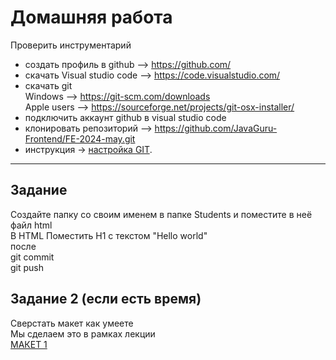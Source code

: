 # Домашняя работа
Проверить инструментарий 
- создать профиль в github    --> https://github.com/
- скачать Visual studio code  --> https://code.visualstudio.com/
- скачать git  
    Windows                   --> https://git-scm.com/downloads  
    Apple users               --> https://sourceforge.net/projects/git-osx-installer/
- подключить аккаунт github в visual studio code 
- клонировать репозиторий     --> https://github.com/JavaGuru-Frontend/FE-2024-may.git
- инструкция -> [настройка GIT](https://github.com/JavaGuru-Frontend/FE-september-2024/blob/main/homeworks/_TASKS/01/git/git.md).
---

## Задание
Создайте папку со своим именем в папке Students и поместите в неё файл html   
В HTML Поместить H1 c текстом "Hello world"  
после     
git commit  
git push

## Задание 2 (если есть время)
Сверстать макет как умеете    
Мы сделаем это в рамках лекции   
[МАКЕТ 1](https://www.figma.com/design/2vADRKfUnTywc18RLUuR5Z/Template-%E2%84%961?node-id=0%3A1&t=fZ8vu5z5u3erzemy-1) 
